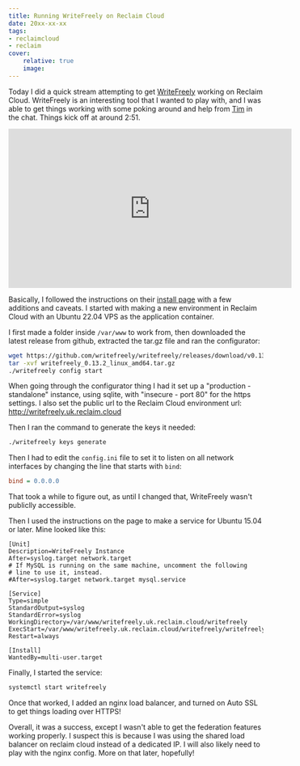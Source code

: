 ```yaml
---
title: Running WriteFreely on Reclaim Cloud
date: 20xx-xx-xx
tags:
- reclaimcloud
- reclaim
cover:
    relative: true
    image: 
---
```


Today I did a quick stream attempting to get [WriteFreely](https://writefreely.org/) working on Reclaim Cloud. WriteFreely is an interesting tool that I wanted to play with, and I was able to get things working with some poking around and help from [Tim](https://blog.timowens.io/) in the chat. Things kick off at around 2:51.

<iframe title="Let's get WriteFreely running on Reclaim Cloud!" src="https://video.jadin.me/videos/embed/23cf50ba-5737-4182-96ea-befe794217dd?start=2m51s" allowfullscreen="" sandbox="allow-same-origin allow-scripts allow-popups" width="560" height="315" frameborder="0"></iframe>

Basically, I followed the instructions on their [install page](https://writefreely.org/start) with a few additions and caveats. I started with making a new environment in Reclaim Cloud with an Ubuntu 22.04 VPS as the application container.

I first made a folder inside `/var/www` to work from, then downloaded the latest release from github, extracted the tar.gz file and ran the configurator:

```bash
wget https://github.com/writefreely/writefreely/releases/download/v0.13.2/writefreely_0.13.2_linux_amd64.tar.gz
tar -xvf writefreely_0.13.2_linux_amd64.tar.gz
./writefreely config start
```

When going through the configurator thing I had it set up a "production - standalone" instance, using sqlite, with "insecure - port 80" for the https settings. I also set the public url to the Reclaim Cloud environment url: http://writefreely.uk.reclaim.cloud

Then I ran the command to generate the keys it needed:

```bash
./writefreely keys generate
```

Then I had to edit the `config.ini` file to set it to listen on all network interfaces by changing the line that starts with `bind`:
```ini
bind = 0.0.0.0
```

That took a while to figure out, as until I changed that, WriteFreely wasn't publiclly accessible.

Then I used the instructions on the page to make a service for Ubuntu 15.04 or later. Mine looked like this:

```
[Unit]
Description=WriteFreely Instance
After=syslog.target network.target
# If MySQL is running on the same machine, uncomment the following 
# line to use it, instead. 
#After=syslog.target network.target mysql.service

[Service]
Type=simple
StandardOutput=syslog
StandardError=syslog
WorkingDirectory=/var/www/writefreely.uk.reclaim.cloud/writefreely
ExecStart=/var/www/writefreely.uk.reclaim.cloud/writefreely/writefreely
Restart=always

[Install]
WantedBy=multi-user.target
```

Finally, I started the service:
```bash
systemctl start writefreely
```

Once that worked, I added an nginx load balancer, and turned on Auto SSL to get things loading over HTTPS!

Overall, it was a success, except I wasn't able to get the federation features working properly. I suspect this is because I was using the shared load balancer on reclaim cloud instead of a dedicated IP. I will also likely need to play with the nginx config. More on that later, hopefully!